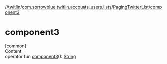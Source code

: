 //[twitlin](../../index.md)/[com.sorrowblue.twitlin.accounts_users.lists](../index.md)/[PagingTwitterList](index.md)/[component3](component3.md)



# component3  
[common]  
Content  
operator fun [component3](component3.md)(): [String](https://kotlinlang.org/api/latest/jvm/stdlib/kotlin/-string/index.html)  



